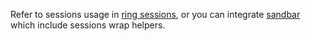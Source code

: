 Refer to sessions usage in [ring sessions](https://github.com/ring-clojure/ring/wiki/Sessions), or you can integrate [sandbar](https://github.com/brentonashworth/sandbar) which include sessions wrap helpers.